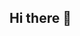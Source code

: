 ## Hi there 👋

<!--
**oneandonlydingye/oneandonlydingye** is a ✨ _special_ ✨ repository because its `README.md` (this file) appears on your GitHub profile.

Welcome to my GitHub profile! 

## About Me

*  *I’m exploring data science and Git/GitHub workflows*
* _I'm still learning it honestly_

## What You’ll Find Here

* 📖my work


* GitHub: [@oneandonlydingye](https://github.com/oneandonlydingye)

-->
